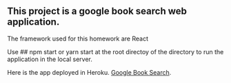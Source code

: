 ## This project is a google book search web application.


The framework used for this homework are React 

Use ## npm start or yarn start at the root directoy of the directory to run the application in the local server.

Here is the app deployed in Heroku. [Google Book Search](https://github.com/facebook/create-react-app).

